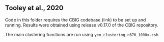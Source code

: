 
## Tooley et al., 2020

Code in this folder requires the CBIG codebase (link) to be set up and running. Results were obtained using release v0.17.0 of the CBIG repository.

The main clustering functions are run using `yeo_clustering_n670_1000x.csh`.
